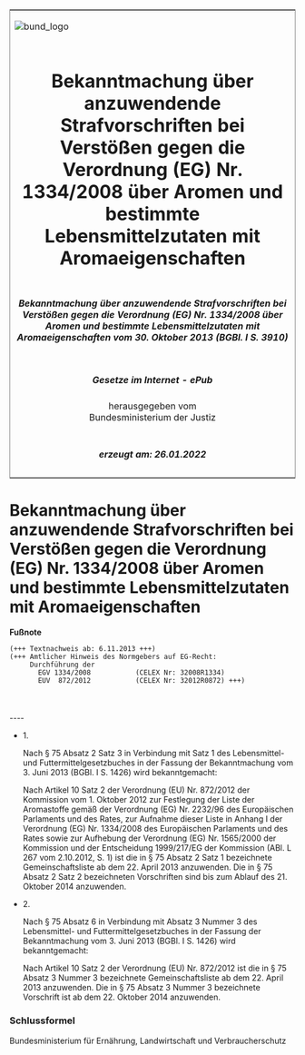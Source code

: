 <span id="DECKBLATT.html"></span>

<table border="0" frame="border" width="100%">

<tr valign="top">

<td align="left">

![bund\_logo](BfJ_2021_Web_de_de.gif)

</td>

<td align="right">

 

</td>

</tr>

<tr align="center" valign="middle">

<td colspan="2">

# Bekanntmachung über anzuwendende Strafvorschriften bei Verstößen gegen die Verordnung (EG) Nr. 1334/2008 über Aromen und bestimmte Lebensmittelzutaten mit Aromaeigenschaften

</td>

</tr>

<tr align="center" valign="middle">

<td colspan="2">

##### Bekanntmachung über anzuwendende Strafvorschriften bei Verstößen gegen die Verordnung (EG) Nr. 1334/2008 über Aromen und bestimmte Lebensmittelzutaten mit Aromaeigenschaften vom 30. Oktober 2013 (BGBl. I S. 3910)

</td>

</tr>

<tr align="center" valign="middle">

<td colspan="2">

  
  

##### Gesetze im Internet - ePub  
  
herausgegeben vom  
Bundesministerium der Justiz

</td>

</tr>

<tr align="center" valign="bottom">

<td colspan="2">

  
  

##### erzeugt am: 26.01.2022

</td>

</tr>

</table>

<span id="BJNR391000013.html"></span>

# Bekanntmachung über anzuwendende Strafvorschriften bei Verstößen gegen die Verordnung (EG) Nr. 1334/2008 über Aromen und bestimmte Lebensmittelzutaten mit Aromaeigenschaften

<div>

  
**Fußnote**

<div class="jnhtml">

<div>

<div class="jurAbsatz">

  

``` 
(+++ Textnachweis ab: 6.11.2013 +++)
(+++ Amtlicher Hinweis des Normgebers auf EG-Recht:
     Durchführung der
       EGV 1334/2008           (CELEX Nr: 32008R1334)
       EUV  872/2012           (CELEX Nr: 32012R0872) +++)

 
```

</div>

</div>

</div>

</div>

<span id="BJNR391000013BJNE000100000.html"></span>

###   
\----

<div>

<div class="jnhtml">

<div>

<div class="jurAbsatz">

  - 1\.
    
    <div>
    
    Nach § 75 Absatz 2 Satz 3 in Verbindung mit Satz 1 des Lebensmittel-
    und Futtermittelgesetzbuches in der Fassung der Bekanntmachung vom
    3. Juni 2013 (BGBl. I S. 1426) wird bekanntgemacht:
    
    </div>
    
    <div>
    
    Nach Artikel 10 Satz 2 der Verordnung (EU) Nr. 872/2012 der
    Kommission vom 1. Oktober 2012 zur Festlegung der Liste der
    Aromastoffe gemäß der Verordnung (EG) Nr. 2232/96 des Europäischen
    Parlaments und des Rates, zur Aufnahme dieser Liste in Anhang I der
    Verordnung (EG) Nr. 1334/2008 des Europäischen Parlaments und des
    Rates sowie zur Aufhebung der Verordnung (EG) Nr. 1565/2000 der
    Kommission und der Entscheidung 1999/217/EG der Kommission (ABl. L
    267 vom 2.10.2012, S. 1) ist die in § 75 Absatz 2 Satz 1 bezeichnete
    Gemeinschaftsliste ab dem 22. April 2013 anzuwenden. Die in § 75
    Absatz 2 Satz 2 bezeichneten Vorschriften sind bis zum Ablauf des
    21. Oktober 2014 anzuwenden.
    
    </div>

  - 2\.
    
    <div>
    
    Nach § 75 Absatz 6 in Verbindung mit Absatz 3 Nummer 3 des
    Lebensmittel- und Futtermittelgesetzbuches in der Fassung der
    Bekanntmachung vom 3. Juni 2013 (BGBl. I S. 1426) wird
    bekanntgemacht:
    
    </div>
    
    <div>
    
    Nach Artikel 10 Satz 2 der Verordnung (EU) Nr. 872/2012 ist die in §
    75 Absatz 3 Nummer 3 bezeichnete Gemeinschaftsliste ab dem 22. April
    2013 anzuwenden. Die in § 75 Absatz 3 Nummer 3 bezeichnete
    Vorschrift ist ab dem 22. Oktober 2014 anzuwenden.
    
    </div>

</div>

</div>

</div>

</div>

<span id="BJNR391000013BJNE000200000.html"></span>

### Schlussformel  

<div>

<div class="jnhtml">

<div>

<div class="jurAbsatz">

<span class="SP">Bundesministerium für Ernährung, Landwirtschaft und
Verbraucherschutz</span>

</div>

</div>

</div>

</div>
